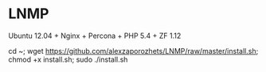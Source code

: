 LNMP
====

Ubuntu 12.04 + Nginx + Percona + PHP 5.4 + ZF 1.12


cd ~; wget https://github.com/alexzaporozhets/LNMP/raw/master/install.sh; chmod +x install.sh; sudo ./install.sh

